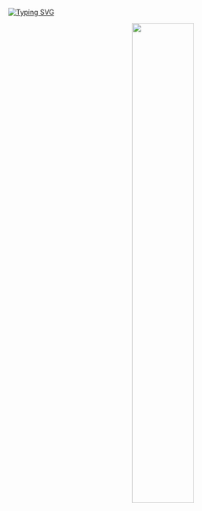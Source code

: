 [![Typing SVG](https://readme-typing-svg.herokuapp.com?color=B1F7E2&lines=hi%2C+i'm+luc%2C+a+young+developer)](https://git.io/typing-svg)

<img width="50%" align="right" src="https://github-readme-stats.vercel.app/api/top-langs?username=Luc-us&theme=dark&hide_border=true&layout=compact&langs_count=6">
